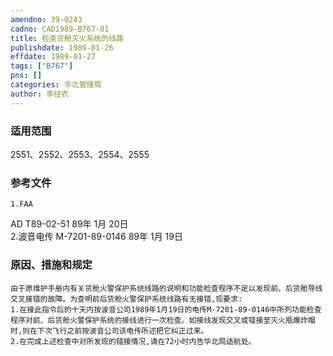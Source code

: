 ```yaml
---
amendno: 39-0243  
cadno: CAD1989-B767-01  
title: 检查货舱灭火系统的线路  
publishdate: 1989-01-26  
effdate: 1989-01-27  
tags: ["B767"]  
pns: []  
categories: 华北管理局  
author: 李经农  
---
```

  
### 适用范围  
2551、2552、2553、2554、2555  
  
<!--more-->  
### 参考文件  
    1.FAA  
AD T89-02-51  89年 1月 20日  
    2.波音电传 M-7201-89-0146 89年 1月 19日  
  
### 原因、措施和规定  
    由于原维护手册内有关货舱火警保护系统线路的说明和功能检查程序不足以发现前、后货舱导线交叉接错的故障。为查明前后货舱火警保护系统线路有无接错,现要求:  
    1.在接此指令后的十天内按波音公司1989年1月19日的电传M-7201-89-0146中所列功能检查程序对前、后货舱火警保护系统的接线进行一次检查。如接线发现交叉或错接至灭火瓶爆炸帽时,则在下次飞行之前按波音公司该电传所述把它纠正过来。  
    2.在完成上述检查中对所发现的错接情况,请在72小时内告华北局适航处。  
  
